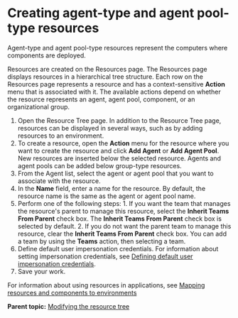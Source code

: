 # Creating agent-type and agent pool-type resources

Agent-type and agent pool-type resources represent the computers where components are deployed.

Resources are created on the Resources page. The Resources page displays resources in a hierarchical tree structure. Each row on the Resources page represents a resource and has a context-sensitive **Action** menu that is associated with it. The available actions depend on whether the resource represents an agent, agent pool, component, or an organizational group.

1.   Open the Resource Tree page. In addition to the Resource Tree page, resources can be displayed in several ways, such as by adding resources to an environment.
2.   To create a resource, open the **Action** menu for the resource where you want to create the resource and click **Add Agent** or **Add Agent Pool**. New resources are inserted below the selected resource. Agents and agent pools can be added below group-type resources.
3.   From the Agent list, select the agent or agent pool that you want to associate with the resource. 
4.   In the **Name** field, enter a name for the resource. By default, the resource name is the same as the agent or agent pool name.
5.   Perform one of the following steps: 
    1.   If you want the team that manages the resource's parent to manage this resource, select the **Inherit Teams From Parent** check box. The **Inherit Teams From Parent** check box is selected by default.
    2.   If you do not want the parent team to manage this resource, clear the **Inherit Teams From Parent** check box. You can add a team by using the **Teams** action, then selecting a team.
6.   Define default user impersonation credentials. For information about setting impersonation credentials, see [Defining default user impersonation credentials](resources_impersonation.md#).
7.   Save your work. 

For information about using resources in applications, see [Mapping resources and components to environments](app_environment_mapping.md#)

**Parent topic:** [Modifying the resource tree](../topics/resource_tree_modify.md)

